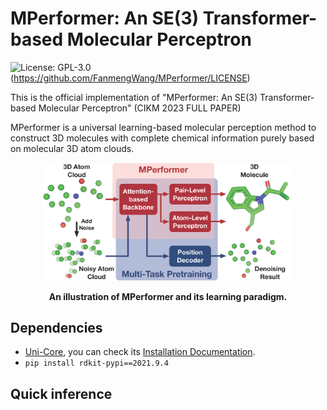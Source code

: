# MPerformer: An SE(3) Transformer-based Molecular Perceptron

![License: GPL-3.0](https://img.shields.io/badge/License-GPL3.0-blue)(https://github.com/FanmengWang/MPerformer/LICENSE)

This is the official implementation of "MPerformer: An SE(3) Transformer-based Molecular Perceptron" (CIKM 2023 FULL PAPER)

MPerformer is a universal learning-based molecular perception method to construct 3D molecules with complete chemical information purely based on molecular 3D atom clouds.
<p align="center"><img src="figures/Overview.png" width=80%></p>
<p align="center"><b>An illustration of MPerformer and its learning paradigm.</b></p>


Dependencies
------------
 - [Uni-Core](https://github.com/dptech-corp/Uni-Core), you can check its [Installation Documentation](https://github.com/dptech-corp/Uni-Core#installation).
 - `pip install rdkit-pypi==2021.9.4`

Quick inference
------------

